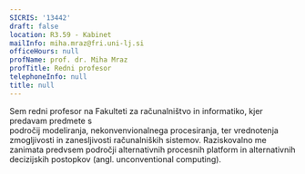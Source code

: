 ```yaml
---
SICRIS: '13442'
draft: false
location: R3.59 - Kabinet
mailInfo: miha.mraz@fri.uni-lj.si
officeHours: null
profName: prof. dr. Miha Mraz
profTitle: Redni profesor
telephoneInfo: null
title: null
---
```



Sem redni profesor na Fakulteti za računalništvo in informatiko, kjer predavam predmete s področij modeliranja, nekonvenvionalnega procesiranja, ter vrednotenja zmogljivosti in zanesljivosti računalniških sistemov. Raziskovalno me zanimata predvsem področji alternativnih procesnih platform in alternativnih decizijskih postopkov (angl. unconventional computing).